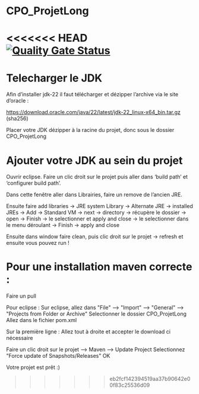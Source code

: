 # CPO_ProjetLong
<<<<<<< HEAD
[![Quality Gate Status](https://sonarcloud.io/api/project_badges/measure?project=Delosle_CPO_ProjetLong&metric=alert_status)](https://sonarcloud.io/summary/new_code?id=Delosle_CPO_ProjetLong)
=======

# Telecharger le JDK

Afin d’installer jdk-22 il faut télécharger et dézipper l’archive via le site d’oracle : 	

https://download.oracle.com/java/22/latest/jdk-22_linux-x64_bin.tar.gz (sha256)

Placer votre JDK dézipper à la racine du projet, donc sous le dossier CPO_ProjetLong

# Ajouter votre JDK au sein du projet

Ouvrir eclipse. Faire un clic droit sur le projet puis aller dans ‘build path’ et ‘configurer build path’.

Dans cette fenêtre aller dans Librairies, faire un remove de l’ancien JRE.

Ensuite faire add libraries → JRE system Library → Alternate JRE → installed JREs → Add → Standard VM → next → directory → récupère le dossier → open → Finish → le selectionner et apply and close → le selectionner dans le menu déroulant → Finish → apply and close

Ensuite dans window faire clean, puis clic droit sur le projet → refresh et ensuite vous pouvez run !

# Pour une installation maven correcte : 
Faire un pull 

Pour eclipse :
Sur eclipse, allez dans "File" --> "Import" --> "General" --> "Projects from Folder or Archive"
Selectionner le dossier CPO_ProjetLong 
Allez dans le fichier pom.xml

Sur la première ligne : Allez tout à droite et accepter le download ci nécessaire 

Faire un clic droit sur le projet --> Maven --> Update Project 
Selectionnez "Force update of Snapshots/Releases"
OK 

Votre projet est prêt :)
>>>>>>> eb2fcf142394519aa37b90642e00f83c25536d09
